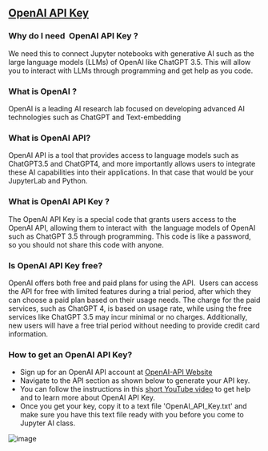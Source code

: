## [OpenAI API Key](https://aselshall.github.io/eds/L/L5/openai_api_key)

### Why do I need  OpenAI API Key ?
We need this to connect Jupyter notebooks with generative AI such as the large language models (LLMs) of OpenAI like ChatGPT 3.5. This will allow you to interact with LLMs through programming and get help as you code.

### What is OpenAI ?
OpenAI is a leading AI research lab focused on developing advanced AI technologies such as ChatGPT and Text-embedding

### What is OpenAI API?
OpenAI API is a tool that provides access to language models such as ChatGPT3.5 and ChatGPT4, and more importantly allows users to integrate these AI capabilities into their applications. In that case that would be your JupyterLab and Python.

### What is OpenAI API Key ?
The OpenAI API Key is a special code that grants users access to the OpenAI API, allowing them to interact with  the language models of OpenAI such as ChatGPT 3.5 through programming. This code is like a password, so you should not share this code with anyone.

### Is OpenAI API Key free?

OpenAI offers both free and paid plans for using the API.  Users can access the API for free with limited features during a trial period, after which they can choose a paid plan based on their usage needs. The charge for the paid services, such as ChatGPT 4, is based on usage rate, while using the free services like ChatGPT 3.5 may incur minimal or no charges. Additionally, new users will have a free trial period without needing to provide credit card information.

### How to get an OpenAI API Key?
- Sign up for an OpenAI API account at [OpenAI-API Website](https://openai.com/blog/openai-api)
- Navigate to the API section as shown below to generate your API key.
- You can  follow the instructions in this [short YouTube video](https://www.youtube.com/watch?v=UO_i1GhjElQ&t=26s) to get help and to learn more about OpenAI API Key. 
- Once you get your key, copy it to a text file 'OpenAI_API_Key.txt' and make sure you have this text file ready with you before you come to Jupyter AI class. 

![image](https://github.com/aselshall/eds/assets/40507239/2cffa77f-0a44-4f40-9ad4-bea81b1ed467)
